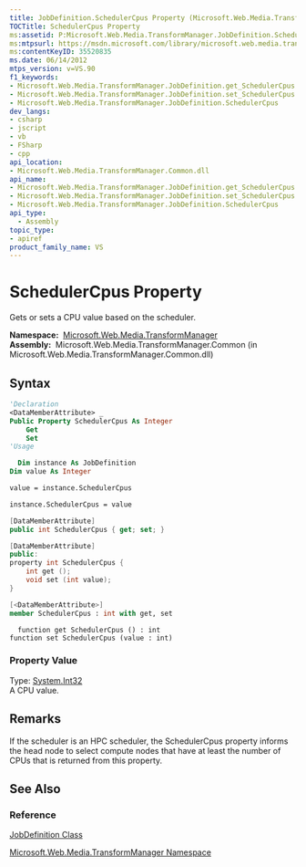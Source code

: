 ```yaml
---
title: JobDefinition.SchedulerCpus Property (Microsoft.Web.Media.TransformManager)
TOCTitle: SchedulerCpus Property
ms:assetid: P:Microsoft.Web.Media.TransformManager.JobDefinition.SchedulerCpus
ms:mtpsurl: https://msdn.microsoft.com/library/microsoft.web.media.transformmanager.jobdefinition.schedulercpus(v=VS.90)
ms:contentKeyID: 35520835
ms.date: 06/14/2012
mtps_version: v=VS.90
f1_keywords:
- Microsoft.Web.Media.TransformManager.JobDefinition.get_SchedulerCpus
- Microsoft.Web.Media.TransformManager.JobDefinition.set_SchedulerCpus
- Microsoft.Web.Media.TransformManager.JobDefinition.SchedulerCpus
dev_langs:
- csharp
- jscript
- vb
- FSharp
- cpp
api_location:
- Microsoft.Web.Media.TransformManager.Common.dll
api_name:
- Microsoft.Web.Media.TransformManager.JobDefinition.get_SchedulerCpus
- Microsoft.Web.Media.TransformManager.JobDefinition.set_SchedulerCpus
- Microsoft.Web.Media.TransformManager.JobDefinition.SchedulerCpus
api_type:
  - Assembly
topic_type:
- apiref
product_family_name: VS
---
```


# SchedulerCpus Property

Gets or sets a CPU value based on the scheduler.

**Namespace:**  [Microsoft.Web.Media.TransformManager](microsoft-web-media-transformmanager-namespace.md)  
**Assembly:**  Microsoft.Web.Media.TransformManager.Common (in Microsoft.Web.Media.TransformManager.Common.dll)

## Syntax

```vb
'Declaration
<DataMemberAttribute> _
Public Property SchedulerCpus As Integer
    Get
    Set
'Usage

  Dim instance As JobDefinition
Dim value As Integer

value = instance.SchedulerCpus

instance.SchedulerCpus = value
```

```csharp
[DataMemberAttribute]
public int SchedulerCpus { get; set; }
```

```cpp
[DataMemberAttribute]
public:
property int SchedulerCpus {
    int get ();
    void set (int value);
}
```

``` fsharp
[<DataMemberAttribute>]
member SchedulerCpus : int with get, set
```

```jscript
  function get SchedulerCpus () : int
function set SchedulerCpus (value : int)
```

### Property Value

Type: [System.Int32](https://msdn.microsoft.com/library/td2s409d)  
A CPU value.  

## Remarks

If the scheduler is an HPC scheduler, the SchedulerCpus property informs the head node to select compute nodes that have at least the number of CPUs that is returned from this property.

## See Also

### Reference

[JobDefinition Class](jobdefinition-class-microsoft-web-media-transformmanager.md)

[Microsoft.Web.Media.TransformManager Namespace](microsoft-web-media-transformmanager-namespace.md)


